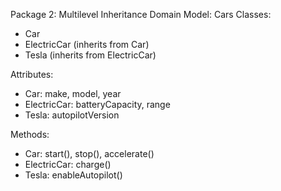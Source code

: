 Package 2: Multilevel Inheritance
Domain Model: Cars
Classes:

- Car
- ElectricCar (inherits from Car)
- Tesla (inherits from ElectricCar)

Attributes:

- Car: make, model, year
- ElectricCar: batteryCapacity, range
- Tesla: autopilotVersion

Methods:

- Car: start(), stop(), accelerate()
- ElectricCar: charge()
- Tesla: enableAutopilot()